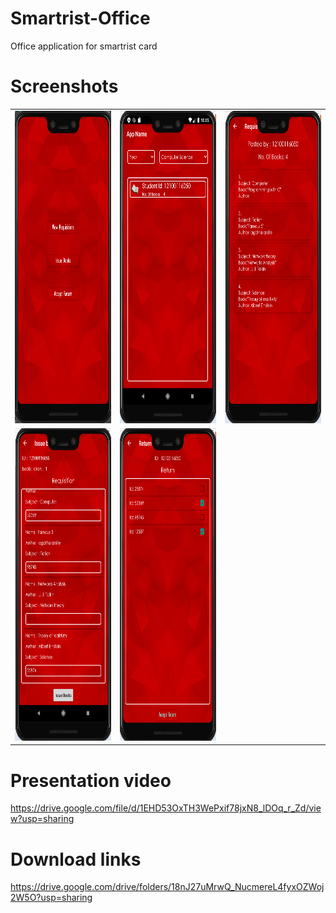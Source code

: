 # Smartrist-Office
Office application for smartrist card

# Screenshots

<table width="500" border="0" cellpadding="5">

<tr>

<td align="center" valign="center">
<img src="https://github.com/Arnab-Banerjee-Kolkata/Smartrist-Library/blob/master/screenshots/lib1.png" alt="description here" height="500" width="350"/>
<br />
</td>

<td align="center" valign="center">
<img src="https://github.com/Arnab-Banerjee-Kolkata/Smartrist-Library/blob/master/screenshots/lib2.png" alt="description here" height="500" width="350" />
<br />
</td>

<td align="center" valign="center">
<img src="https://github.com/Arnab-Banerjee-Kolkata/Smartrist-Library/blob/master/screenshots/lib3.png" alt="description here" height="500" width="350" />
<br />
</td>

</tr>

<tr>

<td align="center" valign="center">
<img src="https://github.com/Arnab-Banerjee-Kolkata/Smartrist-Library/blob/master/screenshots/lib4.png" alt="description here" height="500" width="350"/>
<br />
</td>

<td align="center" valign="center">
<img src="https://github.com/Arnab-Banerjee-Kolkata/Smartrist-Library/blob/master/screenshots/lib5.png" alt="description here" height="500" width="350" />
<br />
</td>

</tr>
</table>

# Presentation video
https://drive.google.com/file/d/1EHD53OxTH3WePxif78jxN8_lDOq_r_Zd/view?usp=sharing

# Download links
https://drive.google.com/drive/folders/18nJ27uMrwQ_NucmereL4fyxOZWoj2W5O?usp=sharing

